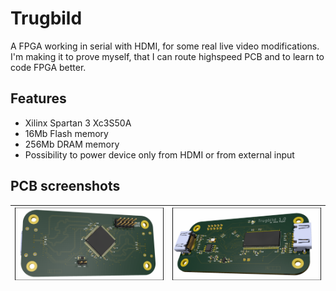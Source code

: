# Trugbild
A FPGA working in serial with HDMI, for some real live video modifications. I'm making it to prove myself, that I can route highspeed PCB and to learn to code FPGA better.

## Features

- Xilinx Spartan 3 Xc3S50A
- 16Mb Flash memory
- 256Mb DRAM memory
- Possibility to power device only from HDMI or from external input

## PCB screenshots
|![](/Images/top.png)|![](/Images/bottom.png)|
|---|---|
